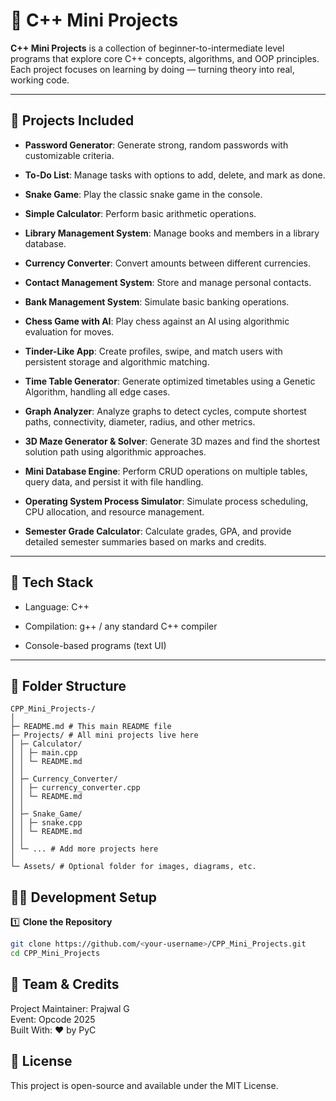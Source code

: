 # 📘 C++ Mini Projects

**C++ Mini Projects** is a collection of beginner-to-intermediate level programs that explore core C++ concepts, algorithms, and OOP principles. Each project focuses on learning by doing — turning theory into real, working code.

---

## 🚀 Projects Included

- **Password Generator**: Generate strong, random passwords with customizable criteria.

- **To-Do List**: Manage tasks with options to add, delete, and mark as done.

- **Snake Game**: Play the classic snake game in the console.

- **Simple Calculator**: Perform basic arithmetic operations.

- **Library Management System**: Manage books and members in a library database.

- **Currency Converter**: Convert amounts between different currencies.

- **Contact Management System**: Store and manage personal contacts.

- **Bank Management System**: Simulate basic banking operations.

- **Chess Game with AI**: Play chess against an AI using algorithmic evaluation for moves.

- **Tinder-Like App**: Create profiles, swipe, and match users with persistent storage and algorithmic matching.

- **Time Table Generator**: Generate optimized timetables using a Genetic Algorithm, handling all edge cases.

- **Graph Analyzer**: Analyze graphs to detect cycles, compute shortest paths, connectivity, diameter, radius, and other metrics.

- **3D Maze Generator & Solver**: Generate 3D mazes and find the shortest solution path using algorithmic approaches.

- **Mini Database Engine**: Perform CRUD operations on multiple tables, query data, and persist it with file handling.

- **Operating System Process Simulator**: Simulate process scheduling, CPU allocation, and resource management.

- **Semester Grade Calculator**: Calculate grades, GPA, and provide detailed semester summaries based on marks and credits.


---

## 🧱 Tech Stack

- Language: C++

- Compilation: g++ / any standard C++ compiler

- Console-based programs (text UI)

---
## 📁 Folder Structure
```
CPP_Mini_Projects-/
│
├─ README.md # This main README file
├─ Projects/ # All mini projects live here
│ ├─ Calculator/
│ │ ├─ main.cpp
│ │ └─ README.md
│ │
│ ├─ Currency_Converter/
│ │ ├─ currency_converter.cpp
│ │ └─ README.md
│ │
│ ├─ Snake_Game/
│ │ ├─ snake.cpp
│ │ └─ README.md
│ │
│ └─ ... # Add more projects here
│
└─ Assets/ # Optional folder for images, diagrams, etc.
```
## 🧑‍💻 Development Setup

1️⃣ **Clone the Repository**  
```bash
git clone https://github.com/<your-username>/CPP_Mini_Projects.git
cd CPP_Mini_Projects

```
## 🌟 Team & Credits  
Project Maintainer: Prajwal G  
Event: Opcode 2025  
Built With: ❤️ by PyC  

## 📜 License  
This project is open-source and available under the MIT License.
